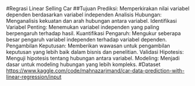 #Regrasi Linear Selling Car
##Tujuan
Prediksi: Memperkirakan nilai variabel dependen berdasarkan variabel independen
Analisis Hubungan: Menganalisis kekuatan dan arah hubungan antara variabel.
Identifikasi Variabel Penting: Menemukan variabel independen yang paling berpengaruh terhadap hasil.
Kuantifikasi Pengaruh: Mengukur seberapa besar pengaruh variabel independen terhadap variabel dependen.
Pengambilan Keputusan: Memberikan wawasan untuk pengambilan keputusan yang lebih baik dalam bisnis dan penelitian.
Validasi Hipotesis: Menguji hipotesis tentang hubungan antara variabel.
Modeling: Menjadi dasar untuk modeling hubungan yang lebih kompleks.
#Dataset
https://www.kaggle.com/code/mahnazarjmand/car-data-prediction-with-linear-regression/input
